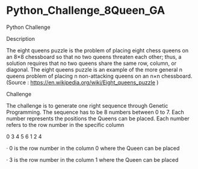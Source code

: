 # Python_Challenge_8Queen_GA

Python Challenge

Description

The eight queens puzzle is the problem of placing eight chess queens on an 8×8 chessboard so that no two queens threaten each other; thus, a solution requires that no two queens share the same row, column, or diagonal. The eight queens puzzle is an example of the more general n queens problem of placing n non-attacking queens on an n×n chessboard. (Source : https://en.wikipedia.org/wiki/Eight_queens_puzzle )

Challenge

The challenge is to generate one right sequence through Genetic Programming. The sequence has to be 8 numbers between 0 to 7. Each number represents the positions the Queens can be placed. Each number refers to the row number in the specific column

0 3 4 5 6 1 2 4

· 0 is the row number in the column 0 where the Queen can be placed

· 3 is the row number in the column 1 where the Queen can be placed

